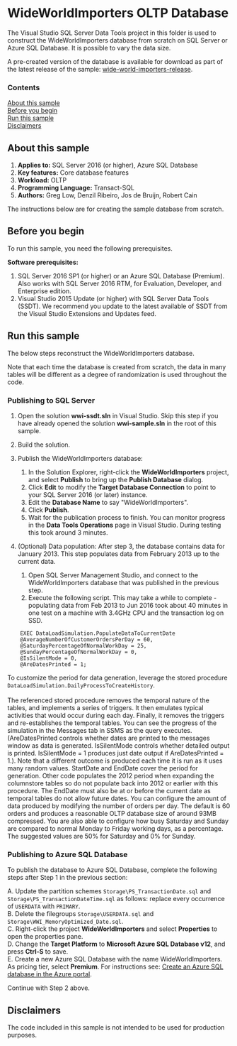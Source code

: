 # WideWorldImporters OLTP Database

The Visual Studio SQL Server Data Tools project in this folder is used to construct the WideWorldImporters database from scratch on SQL Server or Azure SQL Database. It is possible to vary the data size.

A pre-created version of the database is available for download as part of the latest release of the sample: [wide-world-importers-release](https://aka.ms/wwi).

### Contents

[About this sample](#about-this-sample)<br/>
[Before you begin](#before-you-begin)<br/>
[Run this sample](#run-this-sample)<br/>
[Disclaimers](#disclaimers)<br/>


<a name=about-this-sample></a>

## About this sample

<!-- Delete the ones that don't apply -->
1. **Applies to:** SQL Server 2016 (or higher), Azure SQL Database 
1. **Key features:** Core database features
1. **Workload:** OLTP
1. **Programming Language:** Transact-SQL
1. **Authors:** Greg Low, Denzil Ribeiro, Jos de Bruijn, Robert Cain

The instructions below are for creating the sample database from scratch.


<a name=before-you-begin></a>

## Before you begin

To run this sample, you need the following prerequisites.

**Software prerequisites:**

1. SQL Server 2016 SP1 (or higher) or an Azure SQL Database (Premium). Also works with SQL Server 2016 RTM, for Evaluation, Developer, and Enterprise edition.
2. Visual Studio 2015 Update (or higher) with SQL Server Data Tools (SSDT). We recommend you update to the latest available of SSDT from the Visual Studio Extensions and Updates feed.


<a name=run-this-sample></a>

## Run this sample

The below steps reconstruct the WideWorldImporters database.

Note that each time the database is created from scratch, the data in many tables will be different as a degree of randomization is used throughout the code.

<!-- Step by step instructions. Here's a few examples -->

### Publishing to SQL Server

1. Open the solution **wwi-ssdt.sln** in Visual Studio. Skip this step if you have already opened the solution **wwi-sample.sln** in the root of this sample.

2. Build the solution.

3. Publish the WideWorldImporters database:
    1. In the Solution Explorer, right-click the **WideWorldImporters** project, and select **Publish** to bring up the **Publish Database** dialog.
    1. Click **Edit** to modify the **Target Database Connection** to point to your SQL Server 2016 (or later) instance.
    1. Edit the **Database Name** to say "WideWorldImporters".
    1. Click **Publish**.
    1. Wait for the publication process to finish. You can monitor progress in the **Data Tools Operations** page in Visual Studio. During testing this took around 3 minutes.

4. (Optional) Data population: After step 3, the database contains data for January 2013. This step populates data from February 2013 up to the current data.
    1. Open SQL Server Management Studio, and connect to the WideWorldImporters database that was published in the previous step.
    1. Execute the following script. This may take a while to complete - populating data from Feb 2013 to Jun 2016 took about 40 minutes in one test on a machine with 3.4GHz CPU and the transaction log on SSD.

```
    EXEC DataLoadSimulation.PopulateDataToCurrentDate
    @AverageNumberOfCustomerOrdersPerDay = 60,
    @SaturdayPercentageOfNormalWorkDay = 25,
    @SundayPercentageOfNormalWorkDay = 0,
    @IsSilentMode = 0,
    @AreDatesPrinted = 1;
```

To customize the period for data generation, leverage the stored procedure `DataLoadSimulation.DailyProcessToCreateHistory`.
<br/><br/>The referenced stored procedure removes the temporal nature of the tables, and implements a series of triggers. It then emulates typical activities that would occur during each day. Finally, it removes the triggers and re-establishes the temporal tables. You can see the progress of the simulation in the Messages tab in SSMS as the query executes. (AreDatesPrinted controls whether dates are printed to the messages window as data is generated. IsSilentMode controls whether detailed output is printed. IsSilentMode = 1 produces just date output if AreDatesPrinted = 1.).
Note that a different outcome is produced each time it is run as it uses many random values.
StartDate and EndDate cover the period for generation. Other code populates the 2012 period when expanding the columnstore tables so do not populate back into 2012 or earlier with this procedure. The EndDate must also be at or before the current date as temporal tables do not allow future dates.
You can configure the amount of data produced by modifying the number of orders per day. The default is 60 orders and produces a reasonable OLTP database size of around 93MB compressed. You are also able to configure how busy Saturday and Sunday are compared to normal Monday to Friday working days, as a percentage. The suggested values are 50% for Saturday and 0% for Sunday.

### Publishing to Azure SQL Database

To publish the database to Azure SQL Database, complete the following steps after Step 1 in the previous section:

A. Update the partition schemes `Storage\PS_TransactionDate.sql` and `Storage\PS_TransactionDateTime.sql` as follows: replace every occurrence of `USERDATA` with `PRIMARY`.<br/>
B. Delete the filegroups `Storage\USERDATA.sql` and `Storage\WWI_MemoryOptimized_Date.sql`.<br/>
C. Right-click the project **WideWorldImporters** and select **Properties** to open the properties pane.<br/>
D. Change the **Target Platform** to **Microsoft Azure SQL Database v12**, and press **Ctrl-S** to save.<br/>
E. Create a new Azure SQL Database with the name WideWorldImporters. As pricing tier, select **Premium**. For instructions see: [Create an Azure SQL database in the Azure portal](https://docs.microsoft.com/azure/sql-database/sql-database-get-started-portal).

Continue with Step 2 above.

<a name=disclaimers></a>

## Disclaimers
The code included in this sample is not intended to be used for production purposes.
